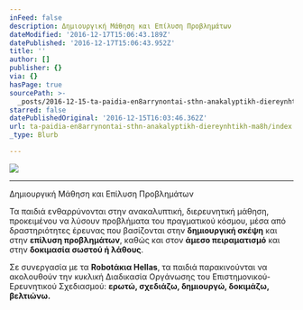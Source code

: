 ```yaml
---
inFeed: false
description: Δημιουργική Μάθηση και Επίλυση Προβλημάτων
dateModified: '2016-12-17T15:06:43.189Z'
datePublished: '2016-12-17T15:06:43.952Z'
title: ''
author: []
publisher: {}
via: {}
hasPage: true
sourcePath: >-
  _posts/2016-12-15-ta-paidia-en8arrynontai-sthn-anakalyptikh-diereynhtikh-ma8h.md
starred: false
datePublishedOriginal: '2016-12-15T16:03:46.362Z'
url: ta-paidia-en8arrynontai-sthn-anakalyptikh-diereynhtikh-ma8h/index.html
_type: Blurb

---
```

![](https://the-grid-user-content.s3-us-west-2.amazonaws.com/2ed11349-40c4-4672-922f-2d2e14e2cfa5.gif)

---

Δημιουργική Μάθηση και Επίλυση Προβλημάτων

Τα παιδιά ενθαρρύνονται στην ανακαλυπτική, διερευνητική μάθηση, προκειμένου να λύσουν προβλήματα του πραγματικού κόσμου, μέσα από δραστηριότητες έρευνας που βασίζoνται στην **δημιουργική σκέψη** και στην **επίλυση προβλημάτων**, καθώς και στον **άμεσο πειραματισμό** και στην **δοκιμασία σωστού ή λάθους**.

Σε συνεργασία με τα **Robotάκια Hellas**, τα παιδιά παρακινούνται να ακολουθούν την κυκλική Διαδικασία Οργάνωσης του Επιστημονικού-Ερευνητικού Σχεδιασμού: **ερωτώ, σχεδιάζω, δημιουργώ, δοκιμάζω, βελτιώνω.**